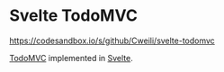 # Svelte TodoMVC

https://codesandbox.io/s/github/Cweili/svelte-todomvc

[TodoMVC](http://todomvc.com) implemented in [Svelte](https://svelte.dev).